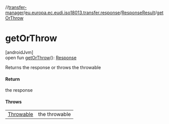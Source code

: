 //[transfer-manager](../../../index.md)/[eu.europa.ec.eudi.iso18013.transfer.response](../index.md)/[ResponseResult](index.md)/[getOrThrow](get-or-throw.md)

# getOrThrow

[androidJvm]\
open fun [getOrThrow](get-or-throw.md)(): [Response](../-response/index.md)

Returns the response or throws the throwable

#### Return

the response

#### Throws

|                                                                                        |               |
|----------------------------------------------------------------------------------------|---------------|
| [Throwable](https://kotlinlang.org/api/latest/jvm/stdlib/kotlin/-throwable/index.html) | the throwable |
